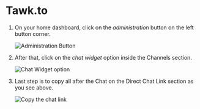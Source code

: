# Tawk.to

1. On your home dashboard, click on the *administration* button on the left button corner.

    ![Administration Button](https://github.com/Fabiomorais87/liferay-learn/blob/c7a54f7c2bf146d620107b7ef2e9575b67083af6/docs/dxp/latest/en/site-building/personalizing-site-experience/Click%20to%20chat/Tawk.To/Icon-Tawk.To-027.png)


1. After that, click on the *chat widget* option inside the Channels section.

    ![Chat Widget option](https://github.com/Fabiomorais87/liferay-learn/blob/c7a54f7c2bf146d620107b7ef2e9575b67083af6/docs/dxp/latest/en/site-building/personalizing-site-experience/Click%20to%20chat/Tawk.To/Icon-Tawk.To-028.png)


1. Last step is to copy all after the Chat on the Direct Chat Link section as you see above.

    ![Copy the chat link](https://github.com/Fabiomorais87/liferay-learn/blob/c7a54f7c2bf146d620107b7ef2e9575b67083af6/docs/dxp/latest/en/site-building/personalizing-site-experience/Click%20to%20chat/Tawk.To/Icon-Tawk.To-028.png)

